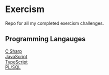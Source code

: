 # Exercism
Repo for all my completed exercism challenges.

## Programming Langauges
[C Sharp](https://github.com/freddie2025/Exercism/tree/master/csharp)  
[JavaScript](https://github.com/freddie2025/Exercism/tree/master/javascript)  
[TypeScript]()  
[PL/SQL]()  